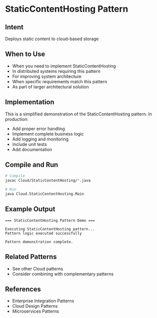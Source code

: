 # StaticContentHosting Pattern

## Intent
Deploys static content to cloud-based storage

## When to Use
- When you need to implement StaticContentHosting
- In distributed systems requiring this pattern
- For improving system architecture
- When specific requirements match this pattern
- As part of larger architectural solution

## Implementation
This is a simplified demonstration of the StaticContentHosting pattern. In production:
- Add proper error handling
- Implement complete business logic
- Add logging and monitoring
- Include unit tests
- Add documentation

## Compile and Run
```bash
# Compile
javac Cloud/StaticContentHosting/*.java

# Run
java Cloud.StaticContentHosting.Main
```

## Example Output
```
=== StaticContentHosting Pattern Demo ===

Executing StaticContentHosting pattern...
Pattern logic executed successfully

Pattern demonstration complete.
```

## Related Patterns
- See other Cloud patterns
- Consider combining with complementary patterns

## References
- Enterprise Integration Patterns
- Cloud Design Patterns
- Microservices Patterns
